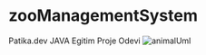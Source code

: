 # zooManagementSystem
Patika.dev JAVA Egitim Proje Odevi
![animalUml](https://user-images.githubusercontent.com/108129872/184827425-81bd93ad-270e-4936-a00f-57da5d37a9b3.png)
